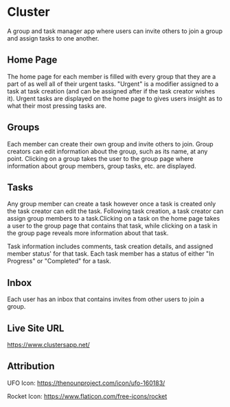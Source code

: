 
# Cluster

A group and task manager app where users can invite others to join a group and assign
tasks to one another.

## Home Page

The home page for each member is filled with every group that they are a part of as well
all of their urgent tasks. "Urgent" is a modifier assigned to a task at task creation
(and can be assigned after if the task creator wishes it). Urgent tasks are displayed on the home
page to gives users insight as to what their most pressing tasks are.

## Groups

Each member can create their own group and invite others to join. Group creators
can edit information about the group, such as its name, at any point. Clicking on a group
takes the user to the group page where information about group members, group tasks, etc. are 
displayed.

## Tasks

Any group member can create a task however once a task is created only the task creator
can edit the task. Following task creation, a task creator can assign group members to a task.Clicking on a task on the home page takes a user to the group page that contains that task, while clicking on a task in the group page reveals more information about that task.

Task information includes comments, task creation details, and assigned member status' for that
task. Each task member has a status of either "In Progress" or "Completed" for a task.

## Inbox

Each user has an inbox that contains invites from other users to join a group.


## Live Site URL
https://www.clustersapp.net/

## Attribution
UFO Icon: https://thenounproject.com/icon/ufo-160183/

Rocket Icon: https://www.flaticon.com/free-icons/rocket